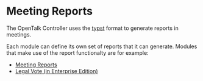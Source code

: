 # Meeting Reports

The OpenTalk Controller uses the [typst](https://typst.app/) format
to generate reports in meetings.

Each module can define its own set of reports that it can generate. Modules that
make use of the report functionalty are for example:

- [Meeting Reports](https://docs.opentalk.eu/developer/controller/signaling/community/meeting_report/)
- [Legal Vote (in Enterprise Edition)](https://docs.opentalk.eu/developer/controller/signaling/enterprise/legalvote/)
